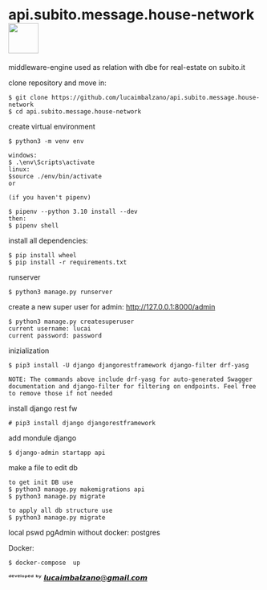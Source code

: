 # api.subito.message.house-network  <img src="https://user-images.githubusercontent.com/45575898/184987964-64477382-1df1-4512-9b77-9d6ec0eef470.jpg" width="60" height="60" />

middleware-engine used as relation with dbe for real-estate on subito.it

clone repository and move in:
```
$ git clone https://github.com/lucaimbalzano/api.subito.message.house-network
$ cd api.subito.message.house-network
```

create virtual environment
```
$ python3 -m venv env

windows:
$ .\env\Scripts\activate 
linux:
$source ./env/bin/activate
or 

(if you haven't pipenv)

$ pipenv --python 3.10 install --dev
then:
$ pipenv shell
```


install all dependencies:

```
$ pip install wheel
$ pip install -r requirements.txt
```

runserver
```
$ python3 manage.py runserver
```

create a new super user for admin: http://127.0.0.1:8000/admin
```
$ python3 manage.py createsuperuser
current username: lucai
current password: password
```


inizialization

```
$ pip3 install -U django djangorestframework django-filter drf-yasg

NOTE: The commands above include drf-yasg for auto-generated Swagger documentation and django-filter for filtering on endpoints. Feel free to remove those if not needed

```

install django rest fw

```
# pip3 install django djangorestframework
```

add mondule django

```
$ django-admin startapp api

```

make a file to edit db

```
to get init DB use
$ python3 manage.py makemigrations api
$ python3 manage.py migrate 

to apply all db structure use
$ python3 manage.py migrate

```

local pswd pgAdmin without docker:
postgres



Docker:
```
$ docker-compose  up
```




ᵈᵉᵛᵉˡᵒᵖᵉᵈ ᵇʸ 𝙡𝙪𝙘𝙖𝙞𝙢𝙗𝙖𝙡𝙯𝙖𝙣𝙤@𝙜𝙢𝙖𝙞𝙡.𝙘𝙤𝙢